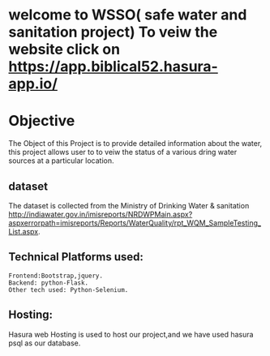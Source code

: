 # welcome to WSSO( safe water and sanitation project) To veiw the website click on https://app.biblical52.hasura-app.io/

# Objective
The Object of this Project is to provide detailed information about the water, this project allows user to to veiw the status of a various dring water sources at a particular location.

## dataset
The dataset is collected from the Ministry of Drinking Water & sanitation 
http://indiawater.gov.in/imisreports/NRDWPMain.aspx?aspxerrorpath=imisreports/Reports/WaterQuality/rpt_WQM_SampleTesting_List.aspx. 

## Technical Platforms used:
	Frontend:Bootstrap,jquery.
	Backend: python-Flask.
	Other tech used: Python-Selenium.
## Hosting:
Hasura web Hosting is used to host our project,and we have used hasura psql as our database.

